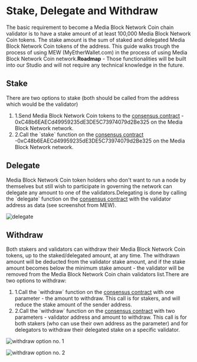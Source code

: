 # Stake, Delegate and Withdraw

The basic requirement to become a Media Block Network Coin chain validator is to have a stake amount of at least 100,000 Media Block Network Coin tokens. The stake amount is the sum of staked and delegated Media Block Network Coin tokens of the address. This guide walks trough the process of using MEW (MyEtherWallet.com) in the process of using Media Block Network Coin network.**Roadmap** - Those functionalities will be built into our Studio and will not require any technical knowledge in the future.

## Stake <a href="#stake" id="stake"></a>

There are two options to stake (both should be called from the address which would be the validator)

1. 1.Send Media Block Network Coin tokens to the [consensus contract](https://testnet.mediablock.ai/address/0xC48b6EAECd49959235dE3DE5C73974079d2Be325) - 0xC48b6EAECd49959235dE3DE5C73974079d2Be325 on the Media Block Network network.
2. 2.Call the \`stake\` function on the [consensus contract](https://testnet.mediablock.ai/address/0xC48b6EAECd49959235dE3DE5C73974079d2Be325) -0xC48b6EAECd49959235dE3DE5C73974079d2Be325 on the Media Block Network network.

## Delegate <a href="#delegate" id="delegate"></a>

Media Block Network Coin token holders who don't want to run a node by themselves but still wish to participate in governing the network can delegate any amount to one of the validators.Delegating is done by calling the \`delegate\` function on the [consensus contract](https://testnet.mediablock.ai/address/0xC48b6EAECd49959235dE3DE5C73974079d2Be325) with the validator address as data (see screenshot from MEW).

![delegate](https://3886961007-files.gitbook.io/~/files/v0/b/gitbook-x-prod.appspot.com/o/spaces%2F-MQROvzQPC4eD8u5AQhv%2Fuploads%2FfW2bi43f3TMgmwzi7wSZ%2Fimage.png?alt=media&token=f30eb8a1-ff40-4f1e-9f73-89466ea2c83e)

## Withdraw <a href="#withdraw" id="withdraw"></a>

Both stakers and validators can withdraw their Media Block Network Coin tokens, up to the staked/delegated amount, at any time. The withdrawn amount will be deducted from the validator stake amount, and if the stake amount becomes below the minimum stake amount - the validator will be removed from the Media Block Network Coin chain validators list.There are two options to withdraw:

1. 1.Call the \`withdraw\` function on the [consensus contract](https://testnet.mediablock.ai/address/0xC48b6EAECd49959235dE3DE5C73974079d2Be325) with one parameter - the amount to withdraw. This call is for stakers, and will reduce the stake amount of the sender address.
2. 2.Call the \`withdraw\` function on the [consensus contract](https://testnet.mediablock.ai/address/0xC48b6EAECd49959235dE3DE5C73974079d2Be325) with two parameters - validator address and amount to withdraw. This call is for both stakers (who can use their own address as the parameter) and for delegators to withdraw their delegated stake on a specific validator.

![withdraw option no. 1](https://3886961007-files.gitbook.io/~/files/v0/b/gitbook-x-prod.appspot.com/o/spaces%2F-MQROvzQPC4eD8u5AQhv%2Fuploads%2FyBpFV4W9N9vgpGyFEr76%2Fimage.png?alt=media&token=0f715110-4b8d-4a35-81a6-93383d903f42)

![withdraw option no. 2](https://3886961007-files.gitbook.io/~/files/v0/b/gitbook-x-prod.appspot.com/o/spaces%2F-MQROvzQPC4eD8u5AQhv%2Fuploads%2FTGmteQzEhEXuDVbibfVt%2Fimage.png?alt=media&token=84a4f2a6-3c5e-41d7-b427-a845db9f82d2)
